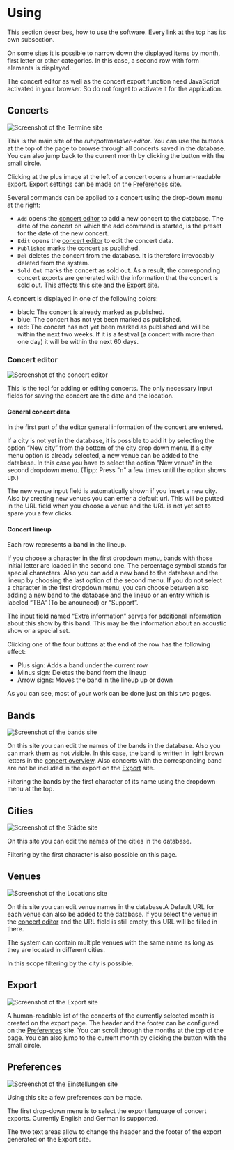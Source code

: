 # Using
This section describes, how to use the software. Every link at the top has its own subsection.

On some sites it is possible to narrow down the displayed items by month, first letter or other categories. In this case, a second row with form elements is displayed.

The concert editor as well as the concert export function need JavaScript activated in your browser. So do not forget to activate it for the application.
## Concerts
![Screenshot of the Termine site](https://raw.githubusercontent.com/klaus-thorres/rpmetaller-editor/main/docs/_images/01-termine.jpeg)

This is the main site of the *ruhrpottmetaller-editor*.
You can use the buttons at the top of the page to browse through all concerts saved in the database. You can also jump back to the current month by clicking the button with the small circle.

Clicking at the plus image at the left of a concert opens a human-readable export.  Export settings can be made on the [Preferences](#export) site.

Several commands can be applied to a concert using the drop-down menu at the right:
* `Add` opens the [concert editor](#concert-editor) to add a new concert to the database. The date of the concert on which the add command is started, is the preset for the date of the new concert.
* `Edit` opens the [concert editor](#concert-editor) to edit the concert data.
* `Published` marks the concert as published.
* `Del` deletes the concert from the database. It is therefore irrevocably deleted from the system.
* `Sold Out` marks the concert as sold out. As a result, the corresponding concert exports are generated with the information that the concert is sold out. This affects this site and the [Export](#export) site.

A concert is displayed in one of the following colors:
* black: The concert is already marked as published.
* blue: The concert has not yet been marked as published. 
* red: The concert has not yet been marked as published and will be within the next two weeks. If it is a festival (a concert with more than one day) it will be within the next 60 days.

### Concert editor
![Screenshot of the concert editor](https://raw.githubusercontent.com/klaus-thorres/rpmetaller-editor/main/docs/_images/07-concert-editor.jpeg)

This is the tool for adding or editing concerts. The only necessary input fields for saving the concert are the date and the location.

#### General concert data
In the first part of the editor general information of the concert are entered.

If a city is not yet in the database, it is possible to add it by selecting the option “New city” from the bottom of the city drop down menu. If a city menu option is already selected, a new venue can be added to the database. In this case you have to select the option "New venue" in the second dropdown menu. (Tipp: Press "n" a few times until the option shows up.)

The new venue input field is automatically shown if you insert a new city. Also by creating new venues you can enter a default url. This will be putted in the URL field when you choose a venue and the URL is not yet set to spare you a few clicks.

#### Concert lineup
Each row represents a band in the lineup.

If you choose a character in the first dropdown menu, bands with those initial letter are loaded in the second one. The percentage symbol stands for special characters. Also you can add a new band to the database and the lineup by choosing the last option of the second menu. If you do not select a character in the first dropdown menu, you can choose between also adding a new band to the database and the lineup or an entry which is labeled “TBA“ (To be anounced) or “Support”.

The input field named “Extra information” serves for additional information about this show by this band. This may be the information about an acoustic show or a special set.

Clicking one of the four buttons at the end of the row has the following effect:
* Plus sign: Adds a band under the current row
* Minus sign: Deletes the band from the lineup
* Arrow signs: Moves the band in the lineup up or down

As you can see, most of your work can be done just on this two pages. 

## Bands
![Screenshot of the bands site](https://raw.githubusercontent.com/klaus-thorres/rpmetaller-editor/main/docs/_images/02-bands.jpeg)

On this site you can edit the names of the bands in the database.
Also you can mark them as not visible. In this case, the band is written in light brown letters in the [concert overview](#concerts). Also concerts with the corresponding band are not be included in the export on the [Export](#export) site.

Filtering the bands by the first character of its name using the dropdown menu at the top.
## Cities
![Screenshot of the Städte site](https://raw.githubusercontent.com/klaus-thorres/rpmetaller-editor/main/docs/_images/03-staedte.jpeg)

On this site you can edit the names of the cities in the database. 

Filtering by the first character is also possible on this page.
## Venues
![Screenshot of the Locations site](https://raw.githubusercontent.com/klaus-thorres/rpmetaller-editor/main/docs/_images/04-locations.jpeg)

On this site you can edit venue names in the database.A Default URL for each venue can also be added to the database. If you select the venue in the [concert editor](#concert-editor) and the URL field is still empty, this URL will be filled in there.

The system can contain multiple venues with the same name as long as they are located in different cities. 

In this scope filtering by the city is possible.
## Export
![Screenshot of the Export site](https://raw.githubusercontent.com/klaus-thorres/rpmetaller-editor/main/docs/_images/05-export.jpeg)

A human-readable list of the concerts of the currently selected month is created on the export page.
The header and the footer can be configured on the [Preferences](#preferences) site.
You can scroll through the months at the top of the page. You can also jump to the current month by clicking the button with the small circle.
## Preferences
![Screenshot of the Einstellungen site](https://raw.githubusercontent.com/klaus-thorres/rpmetaller-editor/main/docs/_images/06-einstellungen.jpeg)

Using this site a few preferences can be made.

The first drop-down menu is to select the export language of concert exports. Currently English and German is supported.

The two text areas allow to change the header and the footer of the export generated on the Export site.
